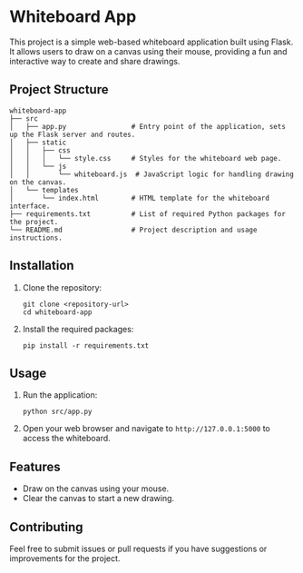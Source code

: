 # Whiteboard App

This project is a simple web-based whiteboard application built using Flask. It allows users to draw on a canvas using their mouse, providing a fun and interactive way to create and share drawings.

## Project Structure

```
whiteboard-app
├── src
│   ├── app.py                # Entry point of the application, sets up the Flask server and routes.
│   ├── static
│   │   ├── css
│   │   │   └── style.css     # Styles for the whiteboard web page.
│   │   └── js
│   │       └── whiteboard.js  # JavaScript logic for handling drawing on the canvas.
│   └── templates
│       └── index.html        # HTML template for the whiteboard interface.
├── requirements.txt          # List of required Python packages for the project.
└── README.md                 # Project description and usage instructions.
```

## Installation

1. Clone the repository:
   ```
   git clone <repository-url>
   cd whiteboard-app
   ```

2. Install the required packages:
   ```
   pip install -r requirements.txt
   ```

## Usage

1. Run the application:
   ```
   python src/app.py
   ```

2. Open your web browser and navigate to `http://127.0.0.1:5000` to access the whiteboard.

## Features

- Draw on the canvas using your mouse.
- Clear the canvas to start a new drawing.

## Contributing

Feel free to submit issues or pull requests if you have suggestions or improvements for the project.